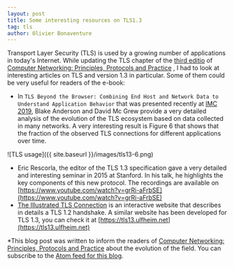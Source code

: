 ```yaml
---
layout: post
title: Some interesting resources on TLS1.3
tag: tls
author: Olivier Bonaventure
---
```


Transport Layer Security (TLS) is used by a growing number of applications in today's Internet. While updating the TLS chapter of the [third editio](http://beta.computer-networking.info) of [Computer Networking: Principles, Protocols and Practice](https://www.computer-networking.info) , I had to look at interesting articles on TLS and version 1.3 in particular. Some of them could be very useful for readers of the e-book:

 - In `TLS Beyond the Browser: Combining End Host and Network Data to Understand Application Behavior` that was presented recently at [IMC 2019](https://conferences.sigcomm.org/imc/2019/program/), Blake Anderson and David Mc Grew provide a very detailed analysis of the evolution of the TLS ecosystem based on data collected in many networks. A very interesting result is Figure 6 that shows that the fraction of the observed TLS connections for different applications over time.

![TLS usage]({{ site.baseurl }}/images/tls13-6.png)

 - Eric Rescorla, the editor of the TLS 1.3 specification gave a very detailed and interesting seminar in 2015 at Stanford. In his talk, he highlights the key components of this new protocol. The recordings are available on [https://www.youtube.com/watch?v=grRi-aFrbSE](https://www.youtube.com/watch?v=grRi-aFrbSE)
 - [The Illustrated TLS Connection](https://tls.ulfheim.net) is an interactive website that describes in details a TLS 1.2 handshake. A similar website has been developed for TLS 1.3, you can check it at [https://tls13.ulfheim.net](https://tls13.ulfheim.net)

*This blog post was written to inform the readers of [Computer Networking: Principles, Protocols and Practice](https://www.computer-networking.info) about the evolution of the field. You can subscribe to the [Atom feed for this blog](http://blog.computer-networking.info/feed.xml).